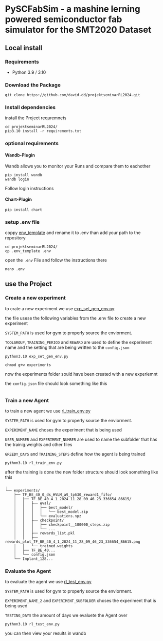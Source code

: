 # PySCFabSim - a mashine lerning powered semiconductor fab simulator for the SMT2020 Dataset

## Local install 

### Requirements 

- Python 3.9 / 3.10

### Download the Package

```shell
git clone https://github.com/david-dd/projektseminarRL2024.git
```

### Install dependencies 

install the Project requremnets 

```shell
cd projektseminarRL2024/
pip3.10 install -r requirements.txt
```

### optional requirements

#### Wandb-Plugin

Wandb allows you to monitor your Runs and compare them to eachother 

```shell
pip install wandb
wandb login
```

Follow login instructions


#### Chart-Plugin
```shell
pip install chart
```


### setup .env file 

coppy [env_template](./../.env_template) and rename it to .env than add your path to the repository 

```shell
cd projektseminarRL2024/
cp .env_template .env
```

open the `.env` File and follow the instructions there 

```shell
nano .env
```

## use the Project 

### Create a new experiment

to crate a new experiment we use [exp_set_gen_env.py](../exp_set_gen_env.py) 

the file usese the following variables from the .env file to create a new experiment 

`SYSTEM_PATH` is used for gym to properly source the enviorment.

`TOOLGROUP`, `TRAINING_PERIOD` and `REWARD` are used to define the experiment name and the setting that are being written to the `config.json`



```shell
python3.10 exp_set_gen_env.py

chmod g+w experiments
```

now the experiments folder sould have been created with a new experiemnt

the `config.json` file should look something like this 

```shell

```

### Train a new Agent 

to train a new agent we use [rl_train_env.py](../rl_train_env.py) 

`SYSTEM_PATH` is used for gym to properly source the enviorment.

`EXPERIMENT_NAME` choses the experiment that is being used 

`USER_NUMBER` and `EXPERIMENT_NUMBER` are used to name the subfolder that has the trainig.weights and other files

`GREEDY_DAYS` and `TRAINING_STEPS` define how the agent is being trained 


```shell
python3.10 rl_train_env.py
```

after the training is done the new folder structure should look something like this 

```shell
.
└── experiments/
    ├── TF_BE_40_0_ds_HVLM_a9_tp630_reward1_fifo/
    │   ├── TF_BE_40_4_1_2024_11_28_09_46_23_336654_86615/
    │   │   ├── eval/
    │   │   │   ├── best_model/
    │   │   │   │   └── best_model.zip
    │   │   │   └── evaluations.npz
    │   │   ├── checkpoint/
    │   │   │   ├── checkpoint__100000_steps.zip
    │   │   │   └── ...
    │   │   ├── rewards_list.pkl
    │   │   ├── rewards_plot_TF_BE_40_4_1_2024_11_28_09_46_23_336654_86615.png
    │   │   └── trained.weights
    │   ├── TF_BE_40...
    │   └── config.json
    └── Implant_128...
```


### Evaluate the Agent 

to evaluate the agent we use [rl_test_env.py](../rl_test_env.py)

`SYSTEM_PATH` is used for gym to properly source the enviorment.

`EXPERIMENT_NAME_2` and `EXPERIMENT_SUBFOLDER` choses the experiment that is being used 

`TESTING_DAYS` the amount of days we evaluete the Agent over 


```shell
python3.10 rl_test_env.py
```

you can then view your results in wandb

